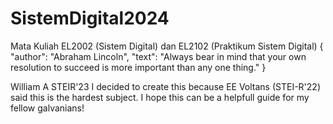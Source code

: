 # SistemDigital2024
Mata Kuliah EL2002 (Sistem Digital) dan EL2102 (Praktikum Sistem Digital)
  {
    "author": "Abraham Lincoln",
    "text": "Always bear in mind that your own resolution to succeed is more important than any one thing."
  }

William A STEIR'23
I decided to create this because EE Voltans (STEI-R'22) said this is the hardest subject.
I hope this can be a helpfull guide for my fellow galvanians!

